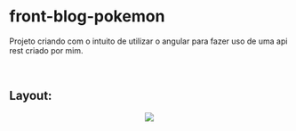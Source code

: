 # front-blog-pokemon

<p>
  Projeto criando com o intuito de utilizar o angular para fazer uso de uma api rest criado por mim.
</p>
<br>

## Layout:

<div align="center">
<img src="https://user-images.githubusercontent.com/81689830/188161229-886092da-bc63-4f77-81bf-964dddb11794.png"</img>

</div>
